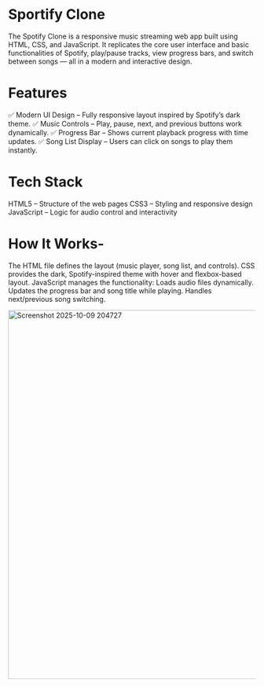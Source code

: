 # Sportify Clone
The Spotify Clone is a responsive music streaming web app built using HTML, CSS, and JavaScript.
It replicates the core user interface and basic functionalities of Spotify, 
play/pause tracks, view progress bars, and switch between songs — all in a modern and interactive design.

# Features
✅ Modern UI Design – Fully responsive layout inspired by Spotify’s dark theme.
✅ Music Controls – Play, pause, next, and previous buttons work dynamically.
✅ Progress Bar – Shows current playback progress with time updates.
✅ Song List Display – Users can click on songs to play them instantly.

# Tech Stack
HTML5 – Structure of the web pages
CSS3 – Styling and responsive design
JavaScript  – Logic for audio control and interactivity

# How It Works-
The HTML file defines the layout (music player, song list, and controls).
CSS provides the dark, Spotify-inspired theme with hover and flexbox-based layout.
JavaScript manages the functionality:
Loads audio files dynamically.
Updates the progress bar and song title while playing.
Handles next/previous song switching.


<img width="1365" height="751" alt="Screenshot 2025-10-09 204727" src="https://github.com/user-attachments/assets/98d6fcbc-ecd1-4761-8273-84292ace0a52" />






